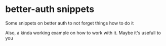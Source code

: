 # better-auth snippets

Some snippets on better auth to not forget things how to do it

Also, a kinda working example on how to work with it. Maybe it's usefull to you
